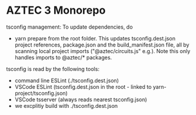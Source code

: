 # AZTEC 3 Monorepo

tsconfig management:
To update dependencies, do

- yarn prepare
  from the root folder. This updates tsconfig.dest.json project references, package.json and the build_manifest.json file, all by scanning local project imports ("@aztec/circuits.js" e.g.).
  Note this only handles imports to @aztec/\* packages.

tsconfig is read by the following tools:

- command line ESLint (./tsconfig.dest.json)
- VSCode ESLint (tsconfig.dest.json in the root - linked to yarn-project/tsconfig.json)
- VSCode tsserver (always reads nearest tsconfig.json)
- we excplitiy build with ./tsconfig.dest.json
